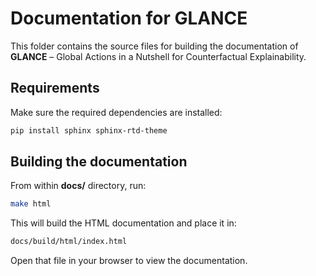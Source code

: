 # Documentation for GLANCE

This folder contains the source files for building the documentation of **GLANCE** – Global Actions in a Nutshell for Counterfactual Explainability.

## Requirements

Make sure the required dependencies are installed:

```bash
pip install sphinx sphinx-rtd-theme
```

## Building the documentation
From within **docs/** directory, run:
```bash
make html
```

This will build the HTML documentation and place it in:
```bash
docs/build/html/index.html
```

Open that file in your browser to view the documentation.


